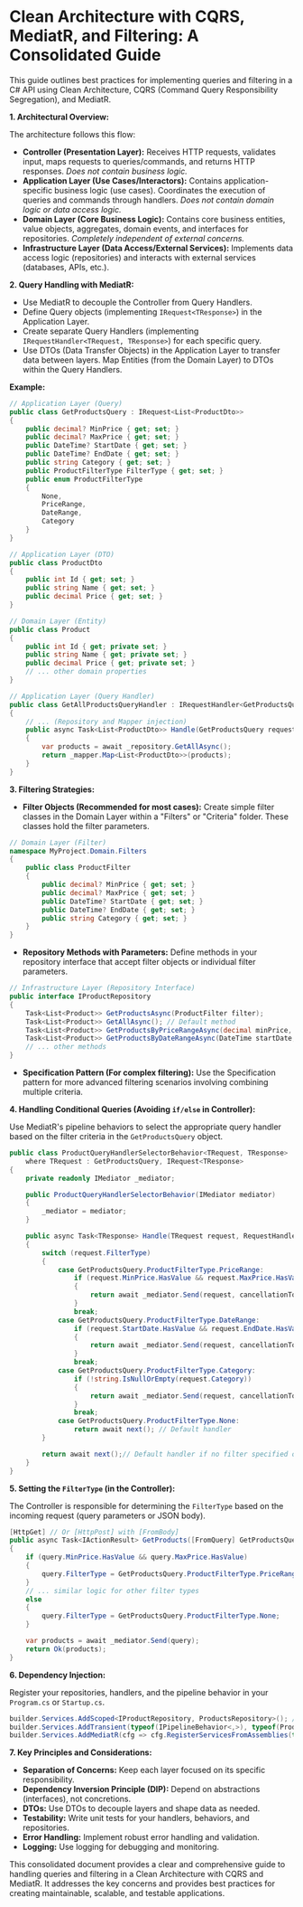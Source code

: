 # Clean Architecture with CQRS, MediatR, and Filtering: A Consolidated Guide

This guide outlines best practices for implementing queries and filtering in a C# API using Clean Architecture, CQRS (Command Query Responsibility Segregation), and MediatR.

**1. Architectural Overview:**

The architecture follows this flow:

- **Controller (Presentation Layer):** Receives HTTP requests, validates input, maps requests to queries/commands, and returns HTTP responses. _Does not contain business logic._
- **Application Layer (Use Cases/Interactors):** Contains application-specific business logic (use cases). Coordinates the execution of queries and commands through handlers. _Does not contain domain logic or data access logic._
- **Domain Layer (Core Business Logic):** Contains core business entities, value objects, aggregates, domain events, and interfaces for repositories. _Completely independent of external concerns._
- **Infrastructure Layer (Data Access/External Services):** Implements data access logic (repositories) and interacts with external services (databases, APIs, etc.).

**2. Query Handling with MediatR:**

- Use MediatR to decouple the Controller from Query Handlers.
- Define Query objects (implementing `IRequest<TResponse>`) in the Application Layer.
- Create separate Query Handlers (implementing `IRequestHandler<TRequest, TResponse>`) for each specific query.
- Use DTOs (Data Transfer Objects) in the Application Layer to transfer data between layers. Map Entities (from the Domain Layer) to DTOs within the Query Handlers.

**Example:**

```csharp
// Application Layer (Query)
public class GetProductsQuery : IRequest<List<ProductDto>>
{
    public decimal? MinPrice { get; set; }
    public decimal? MaxPrice { get; set; }
    public DateTime? StartDate { get; set; }
    public DateTime? EndDate { get; set; }
    public string Category { get; set; }
    public ProductFilterType FilterType { get; set; }
    public enum ProductFilterType
    {
        None,
        PriceRange,
        DateRange,
        Category
    }
}

// Application Layer (DTO)
public class ProductDto
{
    public int Id { get; set; }
    public string Name { get; set; }
    public decimal Price { get; set; }
}

// Domain Layer (Entity)
public class Product
{
    public int Id { get; private set; }
    public string Name { get; private set; }
    public decimal Price { get; private set; }
    // ... other domain properties
}

// Application Layer (Query Handler)
public class GetAllProductsQueryHandler : IRequestHandler<GetProductsQuery, List<ProductDto>>
{
    // ... (Repository and Mapper injection)
    public async Task<List<ProductDto>> Handle(GetProductsQuery request, CancellationToken cancellationToken)
    {
        var products = await _repository.GetAllAsync();
        return _mapper.Map<List<ProductDto>>(products);
    }
}
```

**3. Filtering Strategies:**

- **Filter Objects (Recommended for most cases):** Create simple filter classes in the Domain Layer within a "Filters" or "Criteria" folder. These classes hold the filter parameters.

```csharp
// Domain Layer (Filter)
namespace MyProject.Domain.Filters
{
    public class ProductFilter
    {
        public decimal? MinPrice { get; set; }
        public decimal? MaxPrice { get; set; }
        public DateTime? StartDate { get; set; }
        public DateTime? EndDate { get; set; }
        public string Category { get; set; }
    }
}
```

- **Repository Methods with Parameters:** Define methods in your repository interface that accept filter objects or individual filter parameters.

```csharp
// Infrastructure Layer (Repository Interface)
public interface IProductRepository
{
    Task<List<Product>> GetProductsAsync(ProductFilter filter);
    Task<List<Product>> GetAllAsync(); // Default method
    Task<List<Product>> GetProductsByPriceRangeAsync(decimal minPrice, decimal maxPrice);
    Task<List<Product>> GetProductsByDateRangeAsync(DateTime startDate, DateTime endDate);
    // ... other methods
}
```

- **Specification Pattern (For complex filtering):** Use the Specification pattern for more advanced filtering scenarios involving combining multiple criteria.

**4. Handling Conditional Queries (Avoiding `if/else` in Controller):**

Use MediatR's pipeline behaviors to select the appropriate query handler based on the filter criteria in the `GetProductsQuery` object.

```csharp
public class ProductQueryHandlerSelectorBehavior<TRequest, TResponse> : IPipelineBehavior<TRequest, TResponse>
    where TRequest : GetProductsQuery, IRequest<TResponse>
{
    private readonly IMediator _mediator;

    public ProductQueryHandlerSelectorBehavior(IMediator mediator)
    {
        _mediator = mediator;
    }

    public async Task<TResponse> Handle(TRequest request, RequestHandlerDelegate<TResponse> next, CancellationToken cancellationToken)
    {
        switch (request.FilterType)
        {
            case GetProductsQuery.ProductFilterType.PriceRange:
                if (request.MinPrice.HasValue && request.MaxPrice.HasValue)
                {
                    return await _mediator.Send(request, cancellationToken);
                }
                break;
            case GetProductsQuery.ProductFilterType.DateRange:
                if (request.StartDate.HasValue && request.EndDate.HasValue)
                {
                    return await _mediator.Send(request, cancellationToken);
                }
                break;
            case GetProductsQuery.ProductFilterType.Category:
                if (!string.IsNullOrEmpty(request.Category))
                {
                    return await _mediator.Send(request, cancellationToken);
                }
                break;
            case GetProductsQuery.ProductFilterType.None:
                return await next(); // Default handler
        }

        return await next();// Default handler if no filter specified or invalid filter parameters.
    }
}
```

**5. Setting the `FilterType` (in the Controller):**

The Controller is responsible for determining the `FilterType` based on the incoming request (query parameters or JSON body).

```csharp
[HttpGet] // Or [HttpPost] with [FromBody]
public async Task<IActionResult> GetProducts([FromQuery] GetProductsQuery query)
{
    if (query.MinPrice.HasValue && query.MaxPrice.HasValue)
    {
        query.FilterType = GetProductsQuery.ProductFilterType.PriceRange;
    }
    // ... similar logic for other filter types
    else
    {
        query.FilterType = GetProductsQuery.ProductFilterType.None;
    }

    var products = await _mediator.Send(query);
    return Ok(products);
}
```

**6. Dependency Injection:**

Register your repositories, handlers, and the pipeline behavior in your `Program.cs` or `Startup.cs`.

```csharp
builder.Services.AddScoped<IProductRepository, ProductsRepository>(); // Or Mock
builder.Services.AddTransient(typeof(IPipelineBehavior<,>), typeof(ProductQueryHandlerSelectorBehavior<,>));
builder.Services.AddMediatR(cfg => cfg.RegisterServicesFromAssemblies(typeof(Program).Assembly));
```

**7. Key Principles and Considerations:**

- **Separation of Concerns:** Keep each layer focused on its specific responsibility.
- **Dependency Inversion Principle (DIP):** Depend on abstractions (interfaces), not concretions.
- **DTOs:** Use DTOs to decouple layers and shape data as needed.
- **Testability:** Write unit tests for your handlers, behaviors, and repositories.
- **Error Handling:** Implement robust error handling and validation.
- **Logging:** Use logging for debugging and monitoring.

This consolidated document provides a clear and comprehensive guide to handling queries and filtering in a Clean Architecture with CQRS and MediatR. It addresses the key concerns and provides best practices for creating maintainable, scalable, and testable applications.
